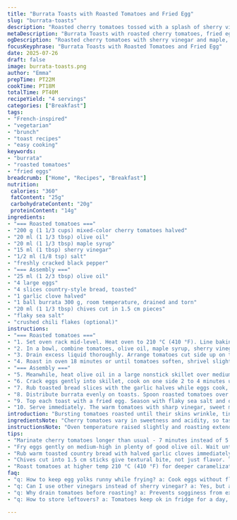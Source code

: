```yaml
---
title: "Burrata Toasts with Roasted Tomatoes and Fried Egg"
slug: "burrata-toasts"
description: "Roasted cherry tomatoes tossed with a splash of sherry vinegar and a drizzle of maple syrup. Eggs fried until edges crisp. Toast rubbed with garlic. Burrata torn over warm bites. Chives cut into half-inch sticks. Finished with flaky salt and optional cracked red pepper. Slight ingredient swaps and time tweaks to shift the balance."
metaDescription: "Burrata Toasts with roasted cherry tomatoes, fried eggs, garlic-rubbed country bread, chives, and flaky salt. French-inspired flavors with sweet, tangy, creamy contrasts."
ogDescription: "Roasted cherry tomatoes with sherry vinegar and maple, crispy-edged fried eggs, garlic-rubbed toast, and creamy burrata. Rustic French-inspired toasts, fresh chives, chili optional."
focusKeyphrase: "Burrata Toasts with Roasted Tomatoes and Fried Egg"
date: 2025-07-26
draft: false
image: burrata-toasts.png
author: "Emma"
prepTime: PT22M
cookTime: PT18M
totalTime: PT40M
recipeYield: "4 servings"
categories: ["Breakfast"]
tags:
- "French-inspired"
- "vegetarian"
- "brunch"
- "toast recipes"
- "easy cooking"
keywords:
- "burrata"
- "roasted tomatoes"
- "fried eggs"
breadcrumb: ["Home", "Recipes", "Breakfast"]
nutrition: 
 calories: "360"
 fatContent: "25g"
 carbohydrateContent: "20g"
 proteinContent: "14g"
ingredients:
- "=== Roasted tomatoes ==="
- "200 g (1 1/3 cups) mixed-color cherry tomatoes halved"
- "20 ml (1 1/3 tbsp) olive oil"
- "20 ml (1 1/3 tbsp) maple syrup"
- "15 ml (1 tbsp) sherry vinegar"
- "1/2 ml (1/8 tsp) salt"
- "freshly cracked black pepper"
- "=== Assembly ==="
- "25 ml (1 2/3 tbsp) olive oil"
- "4 large eggs"
- "4 slices country-style bread, toasted"
- "1 garlic clove halved"
- "1 ball burrata 300 g, room temperature, drained and torn"
- "20 ml (1 1/3 tbsp) chives cut in 1.5 cm pieces"
- "flaky sea salt"
- "crushed chili flakes (optional)"
instructions:
- "=== Roasted tomatoes ==="
- "1. Set oven rack mid-level. Heat oven to 210 °C (410 °F). Line baking sheet with parchment or reusable mat."
- "2. In a bowl, combine tomatoes, olive oil, maple syrup, sherry vinegar, salt, pepper. Mix and let sit for 7 minutes to marinade lightly."
- "3. Drain excess liquid thoroughly. Arrange tomatoes cut side up on the sheet."
- "4. Roast in oven 18 minutes or until tomatoes soften, shrivel slightly, develop golden edges."
- "=== Assembly ==="
- "5. Meanwhile, heat olive oil in a large nonstick skillet over medium-high until shimmering but not smoking."
- "6. Crack eggs gently into skillet, cook on one side 2 to 4 minutes until whites set and edges crisp without flipping."
- "7. Rub toasted bread slices with the garlic halves while eggs cook, infusing subtle flavor."
- "8. Distribute burrata evenly on toasts. Spoon roasted tomatoes over cheese. Sprinkle with chopped chives."
- "9. Top each toast with a fried egg. Season with flaky sea salt and optional crushed chili flakes."
- "10. Serve immediately. The warm tomatoes with sharp vinegar, sweet maple, creamy burrata, and rich egg yolk mingle."
introduction: "Bursting tomatoes roasted until their skins wrinkle, tiny bursts of acidity sweetened with maple syrup. Eggs fried long enough to develop crunchy edges but keep yolks runny deep golden. Bread grilled then rubbed with pungent raw garlic. Burrata torn into pillowy chunks that sit like clouds on toasted bread. Fresh chives add subtle bite. Flaky salt crystals crackle with each bite. Chilies optional, bring dry heat flickers. Sherry vinegar swapped for wine vinegar, maple replaces honey, brightness shifts. Time stretched here and there to coax flavors deeper. Simple, rustic, a bite of late summer in every mouthful. No fuss, just contrast: creamy and tangy, soft and crisp, sweet and savory. Jumbled steps, but all bits land perfectly together."
ingredientsNote: "Cherry tomatoes vary in sweetness and acidity, so tasting before roasting helps balance syrup and vinegar. Choose colorful ones for visual interest. Maple syrup adds a woody sweetness distinct from honey, slightly less viscous allowing better coating. Sherry vinegar brings a nutty sharpness; wine vinegar was replaced here for a cleaner, brighter edge to contrast creamy burrata. Burrata should be at room temp so it melts slightly on the warm toasts. Garlic rub on bread infuses subtle aroma without overpowering. Olive oil quality matters—fruitier oils brighten the tomatoes and eggs. Chives cut thick for texture rather than finely minced. Flaky salt scattered last to maintain crunch and hits of salinity. Chili flakes optional but recommended for those who want a spark. Toast slices thick enough to hold toppings but not dense, rustic country bread ideal."
instructionsNote: "Oven temperature raised slightly and roasting extended by a few minutes to deepen caramelization on tomatoes. Marinate tomatoes 7 minutes instead of 5 to infuse more flavor without sogging them. Drain before roasting to avoid steaming. Eggs fried gently in ample olive oil, edges crisp and golden while whites set soft over yolks not flipped so yolks remain runny. Garlic-rubbed toast adds aroma layer that cuts richness of cheese and egg. Burrata torn rather than sliced to vary texture. Assembly is casual—don't overwork to keep rustic effect. Freshly cut chives scattered last for brightness and snap. Salt and chili flakes only after plating preserves texture and punch. Serve right away so tomatoes retain warmth and eggs don’t cool too much. Pantry swaps refocus flavor balance, bringing fresh twists and slight acidity adjustments. Timing tweaks coax deeper color and texture contrasts."
tips:
- "Marinate cherry tomatoes longer than usual - 7 minutes instead of 5. Helps vinegar and maple syrup soak in without sogging. Drain thoroughly before roasting to prevent steaming. Use parchment or silicone mats on baking sheets for easy cleanup and even roasting. Tomatoes roast best cut side up - lets edges shrivel, caramelize better. Colorful varieties add interest but balance acidity by tasting before hand."
- "Fry eggs gently on medium-high in plenty of good olive oil. Wait until oil shimmers but does not smoke before adding. Crack eggs carefully. No flipping. Cook 2 to 4 minutes until edges crisp but yolks remain runny. Gives a contrast in textures. The crispy edges add crunch to creamy yolks. The amount of oil matters - helps crisp edges but keeps whites tender underneath."
- "Rub warm toasted country bread with halved garlic cloves immediately after toasting. Use rustic, thick slices that hold toppings without falling apart. Bread should not be dense or too thin. Garlic aroma layers without overpowering. Olive oil quality matters here too - fruitier oils brighten the whole bite when drizzled over or used in tomatoes and eggs. Warm burrata melts slightly on toast but keep torn chunks, don’t slice."
- "Chives cut into 1.5 cm sticks give textural bite, not just flavor. Too fine and they disappear. Scatter fresh right before serving to maintain snap and brightness. Flaky salt sprinkled last adds crunch and sharp seasoning spots. Crushed chili flakes optional, add flickers of dry heat to balance creaminess and sweetness. Timing important - serve immediately to keep tomatoes warm and yolks runny."
- "Roast tomatoes at higher temp 210 °C (410 °F) for deeper caramelization. Extended roasting by a few minutes. Watch closely, they’ll shrivel and edges golden. Marinate tomatoes longer before roasting to infuse deeper flavor - sweet, tangy balance. Drain before roasting to avoid sogginess or steaming. Egg frying technique critical: edges crisp, whites set, yolks runny. Don’t flip. Assemble casually to keep rustic, varied textures intact."
faq:
- "q: How to keep egg yolks runny while frying? a: Cook eggs without flipping. Medium-high but not smoking oil. 2 to 4 minutes until whites set fully and edges get crispy. Watch time closely. Too long, yolks firm. Use fresh eggs for best texture."
- "q: Can I use other vinegars instead of sherry vinegar? a: Yes, but acidity and flavor change. Wine vinegar used here for brightness. Apple cider vinegar gives fruitier notes, balsamic brings sweetness but darker color. Adjust maple syrup to balance vinegar sharpness accordingly."
- "q: Why drain tomatoes before roasting? a: Prevents sogginess from excess marinade liquid. Draining helps tomatoes roast dry, caramelize edges. Steaming avoided. Otherwise tomatoes soften but get mushy, lose texture contrast needed for this toasty dish."
- "q: How to store leftovers? a: Tomatoes keep ok in fridge for a day, but lose crispness. Burrata best fresh, avoid refrigerating torn chunks long. Eggs don’t reheat well runny, so cook fresh if possible. Toast can be stored separately, but better toasted fresh."

---
```

